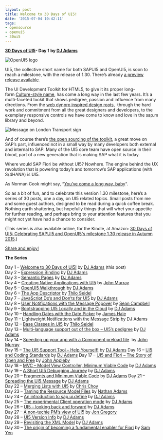 ```yaml
---
layout: post
title: Welcome to 30 Days of UI5!
date: '2015-07-04 10:42:11'
tags:
- opensource
- openui5
- 30ui5
---
```


**[30 Days of UI5](http://pipetree.com/qmacro/blog/2015/07/04/30-days-of-ui5/)- Day 1 by [DJ Adams](http://pipetree.com/qmacro/)**

![OpenUI5 logo](/qmacro/blog/content/images/2018/01/OpenUI5_text_below_small.png)

UI5, the collective short name for both SAPUI5 and OpenUI5, is soon to reach a milestone, with the release of 1.30. There’s already [a preview release available](http://openui5.tumblr.com/post/121579731137/first-preview-of-openui5-1-30).

The UI Development Toolkit for HTML5, to give it its proper long-form [Culture-style name](https://en.wikipedia.org/wiki/List_of_spacecraft_in_the_Culture_series), has come a long way in the last few years. It’s a multi-faceted tookit that shows pedigree, passion and influence from many directions. From the [web dynpro inspired design roots](https://openui5.hana.ondemand.com/#test-resources/sap/ui/commons/demokit/Dialog.html),  through the hard work and commitment from all the great designers and developers, to the exemplary responsive controls we have come to know and love in the sap.m library and beyond.

![Message on London Transport sign](/qmacro/blog/content/images/2018/01/opensource-168x300.png)

And of course there’s [the open sourcing of the toolkit](http://scn.sap.com/community/developer-center/front-end/blog/2013/12/11/what-is-openui5-sapui5), a great move on SAP’s part, influenced not in a small way by many developers both external and internal to SAP. Many of the UI5 core team have open source in their blood, part of a new generation that is making SAP what it is today.

Where would SAP Fiori be without UI5? Nowhere. The engine behind the UX revolution that is powering today’s and tomorrow’s SAP applications (with S/4HANA) is UI5.

As Norman Cook might say, “[You’ve come a long way, baby](https://open.spotify.com/album/6h3VY15qno2SJbgH2VuEnn)“.

So as a bit of fun, and to celebrate this version 1.30 milestone, here’s a series of 30 posts, one a day, on UI5 related topics. Small posts from me and some guest authors, designed to be read during a quick coffee break. Nothing earth shattering, but hopefully things that will whet your appetite for further reading, and perhaps bring to your attention features that you might not yet have had a chance to consider.

(This series is also available online, for the Kindle, at Amazon: [30 Days of UI5: Celebrating SAPUI5 and OpenUI5's milestone 1.30 release in Autumn 2015](https://www.amazon.co.uk/30-Days-UI5-Celebrating-milestone-ebook/dp/B017MOJEWG/).)

[Share and enjoy!](https://www.goodreads.com/quotes/95859-share-and-enjoy-is-the-company-motto-of-the-hugely)

**The Series**

Day 1 – [Welcome to 30 Days of UI5!](http://pipetree.com/qmacro/blog/2015/07/04/30-days-of-ui5/) by [DJ Adams](http://pipetree.com/qmacro/) (this post)  
Day 2 – [Expression Binding](http://pipetree.com/qmacro/blog/2015/07/05/expression-binding/) by [DJ Adams](http://pipetree.com/qmacro/)  
Day 3 – [Semantic Pages](http://pipetree.com/qmacro/blog/2015/07/06/semantic-pages/) by [DJ Adams](http://pipetree.com/qmacro/)  
Day 4 – [Creating Native Applications with UI5](http://pipetree.com/qmacro/blog/2015/07/07/creating-native-applications-with-ui5/) by [John Murray](http://jmurray.me/)  
Day 5 – [OpenUI5 Walkthrough](http://pipetree.com/qmacro/blog/2015/07/07/openui5-walkthrough/) by [DJ Adams](http://pipetree.com/qmacro/)  
Day 6 – [The App Descriptor](http://pipetree.com/qmacro/blog/2015/07/09/the-app-descriptor-2/) by [Thilo Seidel](https://twitter.com/ThiloDev)  
Day 7 – [JavaScript Do’s and Don’ts for UI5](http://pipetree.com/qmacro/blog/2015/07/javascript-dos-and-donts-for-ui5/) by [DJ Adams](http://pipetree.com/qmacro/)  
Day 8 – [User Notifications with the Message Popover](http://pipetree.com/qmacro/blog/2015/07/11/user-notifications-with-the-message-popover/) by [Sean Campbell](http://twitter.com/saoirse_22)  
Day 9 – [Bootstrapping UI5 Locally and in the Cloud](http://pipetree.com/qmacro/blog/2015/07/12/bootstrapping-ui5-locally-and-in-the-cloud/) by [DJ Adams](http://pipetree.com/qmacro/)  
Day 10 – [Handling Dates with the Date Picker](http://pipetree.com/qmacro/blog/2015/07/13/handling-dates-with-the-date-picker/) by [James Hale](https://twitter.com/jameshale14)  
Day 11 – [Lightweight Notifications with the Message Strip](http://pipetree.com/qmacro/blog/2015/07/04/lightweight-notifications-with-the-message-strip/) by [DJ Adams](http://pipetree.com/qmacro/)  
Day 12 – [Base Classes in UI5](http://pipetree.com/qmacro/blog/2015/07/14/base-classes-in-ui5/) by [Thilo Seidel](https://twitter.com/ThiloDev)  
Day 13 – [Multi-language support out of the box – UI5’s pedigree](http://pipetree.com/qmacro/blog/2015/07/16/multi-language-support-out-of-the-box-ui5s-pedigree/) by [DJ Adams](http://pipetree.com/qmacro/)  
Day 14 – [Speeding up your app with a Component preload file](http://pipetree.com/qmacro/blog/2015/07/17/speeding-up-your-ui5-app-with-a-component-preload-file/)  by [John Murray](http://jmurray.me/)  
Day 15 – [The UI5 Support Tool – Help Yourself!](http://pipetree.com/qmacro/blog/2015/07/18/the-ui5-support-tool-help-yourself/) by [DJ Adams](http://pipetree.com/qmacro/)
Day 16 – [UI5 and Coding Standards](http://pipetree.com/qmacro/blog/2015/07/19/ui5-and-coding-standards/) by [DJ Adams](http://pipetree.com/qmacro/)
Day 17 – [UI5 and Fiori – The Story of Open and Free](http://pipetree.com/qmacro/blog/2015/07/20/ui5-and-fiori-the-story-of-open-and-free/) by [John Appleby](https://twitter.com/applebyj)  
Day 18 – [MVC – Model View Controller, Minimum Viable Code](http://pipetree.com/qmacro/blog/2015/07/21/mvc-model-view-controller-minimum-viable-code/) by [DJ Adams](http://pipetree.com/qmacro/)  
Day 19 – [A Short UI5 Debugging Journey](http://pipetree.com/qmacro/blog/2015/07/22/a-short-ui5-debugging-journey/) by [DJ Adams](http://pipetree.com/qmacro/)  
Day 20 – [Fragments and Minimum Viable Code](http://pipetree.com/qmacro/blog/2015/07/23/fragments-and-minimum-viable-code/) by [DJ Adams](http://pipetree.com/qmacro/)
Day 21 – [Spreading the UI5 Message](http://pipetree.com/qmacro/blog/2015/07/24/spreading-the-ui5-message/) by [DJ Adams](http://pipetree.com/qmacro/)  
Day 22 – [Merging Lists with UI5](http://pipetree.com/qmacro/blog/2015/07/25/merging-lists-with-ui5/) by [Chris Choy](https://uk.linkedin.com/pub/christopher-choy/53/21/b71)  
Day 23 – [Taming the Resource Model Files](http://pipetree.com/qmacro/blog/2015/07/26/taming-the-resource-model-files/) by [Nathan Adams](http://twitter.com/lxinspc)  
Day 24 – [An introduction to sap.ui.define](http://pipetree.com/qmacro/blog/2015/07/27/an-introduction-to-sap-ui-define/) by [DJ Adams](http://pipetree.com/qmacro/)  
Day 25 – [The experimental Client operation mode](http://pipetree.com/qmacro/blog/2015/07/28/the-experimental-client-operation-mode/) by [DJ Adams](http://pipetree.com/qmacro/)  
Day 26 – [UI5 – looking back and forward](http://pipetree.com/qmacro/blog/2015/07/29/ui5-looking-back-and-forward/) by [DJ Adams](http://pipetree.com/qmacro/)  
Day 27 – [A non-techie PM’s view of UI5](http://pipetree.com/qmacro/blog/2015/07/30/ui5-a-non-techie-newbies-view/) by [Jon Gregory](https://twitter.com/jongregs/)  
Day 28 – [UI5 Version Info](http://pipetree.com/qmacro/blog/2015/07/31/ui5-version-info/) by [DJ Adams](http://pipetree.com/qmacro/)  
Day 29 – [Revisiting the XML Model](http://pipetree.com/qmacro/blog/2015/08/01/revisiting-the-xml-model/) by [DJ Adams](http://pipetree.com/qmacro/)  
Day 30 – [The origin of becoming a fundamental enabler for Fiori](http://pipetree.com/qmacro/blog/2015/08/02/the-origin-of-becoming-a-fundamental-enabler-for-fiori/) by [Sam Yen](https://twitter.com/uxsamyen)


